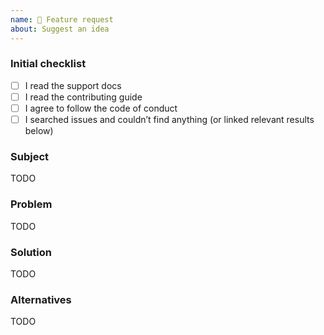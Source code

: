 ```yaml
---
name: 🚀 Feature request
about: Suggest an idea
---
```


<!--
  Please check the needed checkboxes ([ ] -> [x]) and fill out the TODOs.
  Leave the comments as they are: they won’t show on GitHub.
-->

### Initial checklist

*   [ ] I read the support docs <!-- https://github.com/micromark/.github/blob/main/support.md -->
*   [ ] I read the contributing guide <!-- https://github.com/micromark/.github/blob/main/contributing.md -->
*   [ ] I agree to follow the code of conduct <!-- https://github.com/micromark/.github/blob/main/code-of-conduct.md -->
*   [ ] I searched issues and couldn’t find anything (or linked relevant results below) <!-- https://github.com/search?q=user%3Amicromark&type=Issues -->

### Subject

<!--
  Describe your issue here.

  Some general tips:
  - Is this really a problem?
  - Is this a problem here?
-->

TODO

### Problem

<!-- Please describe the problem you are trying to solve here. -->

TODO

### Solution

<!-- What should happen? Please describe the desired behavior. -->

TODO

### Alternatives

<!-- What are the alternative solutions? Can this be solved in a different way? -->

TODO

<!--do not edit: feat-->
